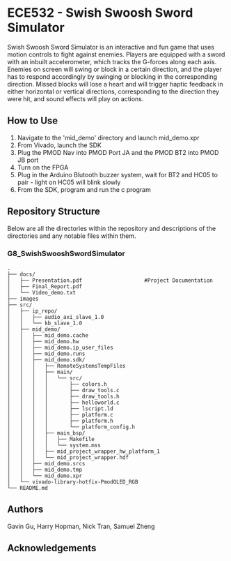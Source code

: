 # ECE532 - Swish Swoosh Sword Simulator

Swish Swoosh Sword Simulator is an interactive and fun game that uses motion controls to fight against enemies. Players are equipped with a sword with an inbuilt accelerometer, which tracks the G-forces along each axis. Enemies on screen will swing or block in a certain direction, and the player has to respond accordingly by swinging or blocking in the corresponding direction. Missed blocks will lose a heart and will trigger haptic feedback in either horizontal or vertical directions, corresponding to the direction they were hit, and sound effects will play on actions.


## How to Use 
1. Navigate to the 'mid_demo' directory and launch mid_demo.xpr
2. From Vivado, launch the SDK
3. Plug the PMOD Nav into PMOD Port JA and the PMOD BT2 into PMOD JB port
4. Turn on the FPGA 
5. Plug in the Arduino Blutooth buzzer system, wait for BT2 and HC05 to pair - light on HC05 will blink slowly
6. From the SDK, program and run the c program

## Repository Structure
Below are all the directories within the repository and descriptions of the directories and any notable files within them.

### G8_SwishSwooshSwordSimulator
    .
    ├── docs/                                   
    │   ├── Presentation.pdf                    #Project Documentation
    │   ├── Final_Report.pdf
    │   └── Video_demo.txt          
    ├── images
    ├── src/
    │   ├── ip_repo/
    │   │   ├── audio_axi_slave_1.0
    │   │   └── kb_slave_1.0
    │   ├── mid_demo/
    │   │   ├── mid_demo.cache
    │   │   ├── mid_demo.hw
    │   │   ├── mid_demo.ip_user_files
    │   │   ├── mid_demo.runs
    │   │   ├── mid_demo.sdk/
    │   │   │   ├── RemoteSystemsTempFiles
    │   │   │   ├── main/
    │   │   │   │   └── src/
    │   │   │   │       ├── colors.h
    │   │   │   │       ├── draw_tools.c
    │   │   │   │       ├── draw_tools.h
    │   │   │   │       ├── helloworld.c
    │   │   │   │       ├── lscript.ld
    │   │   │   │       ├── platform.c
    │   │   │   │       ├── platform.h
    │   │   │   │       └── platform_config.h
    │   │   │   ├── main_bsp/
    │   │   │   │   ├── Makefile
    │   │   │   │   └── system.mss
    │   │   │   ├── mid_project_wrapper_hw_platform_1
    │   │   │   └── mid_project_wrapper.hdf      
    │   │   ├── mid_demo.srcs
    │   │   ├── mid_demo.tmp
    │   │   └── mid_demo.xpr
    │   └── vivado-library-hotfix-PmodOLED_RGB
    └── README.md

## Authors
Gavin Gu, Harry Hopman, Nick Tran, Samuel Zheng

## Acknowledgements
